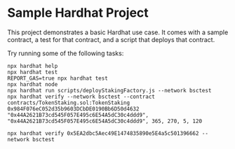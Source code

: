 # Sample Hardhat Project

This project demonstrates a basic Hardhat use case. It comes with a sample contract, a test for that contract, and a script that deploys that contract.

Try running some of the following tasks:

```shell
npx hardhat help
npx hardhat test
REPORT_GAS=true npx hardhat test
npx hardhat node
npx hardhat run scripts/deployStakingFactory.js --network bsctest
npx hardhat verify --network bsctest --contract contracts/TokenStaking.sol:TokenStaking 0x984F076eC052d35b9603DCbDE0190Bb6D50d4632 "0x44A2621B73cd545F057E495c6E54A5dC30c4ddd9", "0x44A2621B73cd545F057E495c6E54A5dC30c4ddd9", 365, 270, 5, 120

npx hardhat verify 0x5EA2dbc5Aec49E1474835890e5E4a5c501396662 --network bsctest



```
